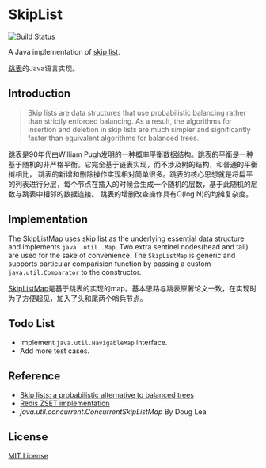 # SkipList
[![Build Status](https://travis-ci.org/MottoX/SkipList.svg?branch=master)](https://travis-ci.org/MottoX/SkipList)

A Java implementation of [skip list](http://dl.acm.org/citation.cfm?id=78977).

[跳表](http://dl.acm.org/citation.cfm?id=78977)的Java语言实现。

## Introduction
>Skip lists are data structures that use probabilistic balancing rather than strictly enforced balancing. As a 
result, the algorithms for insertion and deletion in skip lists are much simpler and significantly faster than equivalent algorithms for balanced trees.

跳表是90年代由William Pugh发明的一种概率平衡数据结构。跳表的平衡是一种基于随机的非严格平衡。它完全基于链表实现，而不涉及树的结构，和普通的平衡树相比，
跳表的新增和删除操作实现相对简单很多。跳表的核心思想就是将扁平的列表进行分层，每个节点在插入的时候会生成一个随机的层数，基于此随机的层数与跳表中相邻的数据连接。
跳表的增删改查操作具有O(log N)的均摊复杂度。

## Implementation
The [SkipListMap](src/main/java/com/github/mottox/SkipListMap.java) uses skip list as the underlying essential data structure and 
implements
 `java
.util
.Map`.
Two extra sentinel nodes(head and tail) are used for the sake of convenience. The `SkipListMap` is generic and supports
particular comparision function by passing a custom `java.util.Comparator` to the constructor.

[SkipListMap](src/main/java/com/github/mottox/SkipListMap.java)是基于跳表的实现的map。基本思路与跳表原著论文一致，在实现时为了方便起见，加入了头和尾两个哨兵节点。

## Todo List
* Implement `java.util.NavigableMap` interface.
* Add more test cases.

## Reference
* [Skip lists: a probabilistic alternative to balanced trees](http://dl.acm.org/citation.cfm?id=78977)
* [Redis ZSET implementation](https://github.com/antirez/redis/blob/4.0/src/t_zset.c)
* *java.util.concurrent.ConcurrentSkipListMap* By Doug Lea

## License
[MIT License](LICENSE)